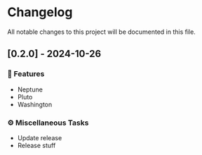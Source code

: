 # Changelog

All notable changes to this project will be documented in this file.

## [0.2.0] - 2024-10-26

### 🚀 Features

- Neptune
- Pluto
- Washington

### ⚙️ Miscellaneous Tasks

- Update release
- Release stuff

<!-- generated by git-cliff -->
